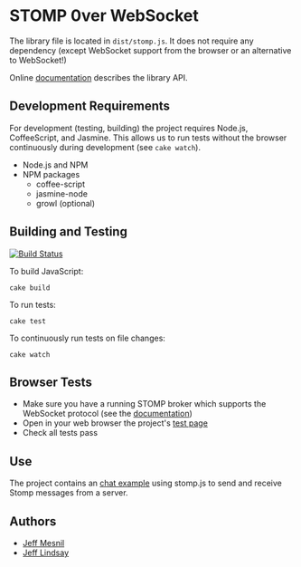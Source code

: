 # STOMP 0ver WebSocket 

The library file is located in `dist/stomp.js`.
It does not require any dependency (except WebSocket support from the browser or an alternative to WebSocket!)

Online [documentation][doc] describes the library API.

## Development Requirements
For development (testing, building) the project requires Node.js, CoffeeScript, and Jasmine. This allows us to run tests without the browser continuously during development (see `cake watch`). 

 * Node.js and NPM
 * NPM packages
   * coffee-script
   * jasmine-node
   * growl (optional)

## Building and Testing

[![Build Status](https://secure.travis-ci.org/jmesnil/stomp-websocket.png)](http://travis-ci.org/jmesnil/stomp-websocket)

To build JavaScript:

    cake build

To run tests:

    cake test

To continuously run tests on file changes:

    cake watch


## Browser Tests

* Make sure you have a running STOMP broker which supports the WebSocket protocol
 (see the [documentation][doc])
* Open in your web browser the project's [test page](browsertests/index.html)
* Check all tests pass

## Use

The project contains an [chat example](example/chat/index.html) using stomp.js
to send and receive Stomp messages from a server.

## Authors

 * [Jeff Mesnil](http://jmesnil.net/)
 * [Jeff Lindsay](http://github.com/progrium)

[doc]: http://jmesnil.net/stomp-websocket/doc/
